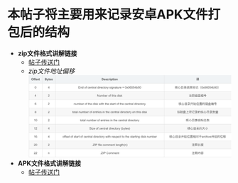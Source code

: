 # 本帖子将主要用来记录安卓APK文件打包后的结构
* **zip文件格式讲解链接**  
  * [帖子传送门](https://blog.csdn.net/a200710716/article/details/51644421)  
  * *zip文件地址偏移*  
    ![image](https://github.com/SilenceWeak/Flutter-Dart/blob/main/Picture/image.png)
* **APK文件格式讲解链接**  
  * [帖子传送门](https://juejin.cn/post/6844903780253712397)
